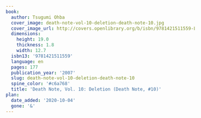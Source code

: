 ```yaml
---
book:
  author: Tsugumi Ohba
  cover_image: death-note-vol-10-deletion-death-note-10.jpg
  cover_image_url: http://covers.openlibrary.org/b/isbn/9781421511559-L.jpg
  dimensions:
    height: 19.0
    thickness: 1.8
    width: 12.7
  isbn13: '9781421511559'
  language: en
  pages: 177
  publication_year: '2007'
  slug: death-note-vol-10-deletion-death-note-10
  spine_color: '#c6a768'
  title: 'Death Note, Vol. 10: Deletion (Death Note, #10)'
plan:
  date_added: '2020-10-04'
  gone: '&'
---
```


